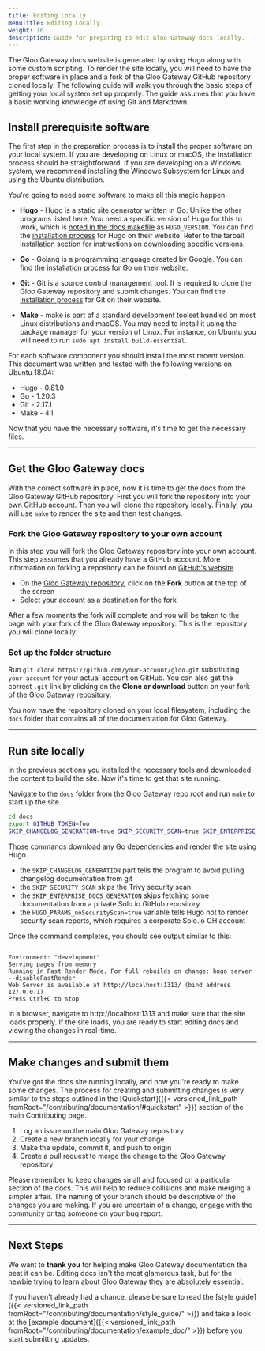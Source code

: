 ```yaml
---
title: Editing Locally
menuTitle: Editing Locally
weight: 10
description: Guide for preparing to edit Gloo Gateway docs locally.
---
```


The Gloo Gateway docs website is generated by using Hugo along with some custom scripting. To render the site locally, you will need to have the proper software in place and a fork of the Gloo Gateway GitHub repository cloned locally.  The following guide will walk you through the basic steps of getting your local system set up properly. The guide assumes that you have a basic working knowledge of using Git and Markdown.

## Install prerequisite software

The first step in the preparation process is to install the proper software on your local system. If you are developing on Linux or macOS, the installation process should be straightforward. If you are developing on a Windows system, we recommend installing the Windows Subsystem for Linux and using the Ubuntu distribution.

You're going to need some software to make all this magic happen:

* **Hugo** - Hugo is a static site generator written in Go. Unlike the other programs listed here, You need a specific version of Hugo for this to work, which is [noted in the docs makefile](https://github.com/solo-io/gloo/blob/main/docs/Makefile#L26) as `HUGO_VERSION`. You can find the [installation process](https://gohugo.io/getting-started/installing/) for Hugo on their website. Refer to the tarball installation section for instructions on downloading specific versions.

* **Go** - Golang is a programming language created by Google. You can find the [installation process](https://golang.org/doc/install) for Go on their website.

* **Git** - Git is a source control management tool. It is required to clone the Gloo Gateway repository and submit changes. You can find the [installation process](https://git-scm.com/book/en/v2/Getting-Started-Installing-Git) for Git on their website.

* **Make** - make is part of a standard development toolset bundled on most Linux distributions and macOS. You may need to install it using the package manager for your version of Linux. For instance, on Ubuntu you will need to run `sudo apt install build-essential`.

For each software component you should install the most recent version. This document was written and tested with the following versions on Ubuntu 18.04:

* Hugo - 0.81.0
* Go - 1.20.3
* Git - 2.17.1
* Make - 4.1

Now that you have the necessary software, it's time to get the necessary files.

---

## Get the Gloo Gateway docs

With the correct software in place, now it is time to get the docs from the Gloo Gateway GitHub repository. First you will fork the repository into your own GitHub account. Then you will clone the repository locally. Finally, you will use `make` to render the site and then test changes.

### Fork the Gloo Gateway repository to your own account

In this step you will fork the Gloo Gateway repository into your own account. This step assumes that you already have a GitHub account. More information on forking a repository can be found on [GitHub's website](https://guides.github.com/activities/forking/).

* On the [Gloo Gateway repository](https://github.com/solo-io/gloo), click on the **Fork** button at the top of the screen
* Select your account as a destination for the fork

After a few moments the fork will complete and you will be taken to the page with your fork of the Gloo Gateway repository. This is the repository you will clone locally.

### Set up the folder structure

Run `git clone https://github.com/your-account/gloo.git` substituting `your-account` for your actual account on GitHub. You can also get the correct `.git` link by clicking on the **Clone or download** button on your fork of the Gloo Gateway repository.

You now have the repository cloned on your local filesystem, including the `docs` folder that contains all of the documentation for Gloo Gateway.

---

## Run site locally

In the previous sections you installed the necessary tools and downloaded the content to build the site. Now it's time to get that site running.

Navigate to the `docs` folder from the Gloo Gateway repo root and run `make` to start up the site.

```bash
cd docs
export GITHUB_TOKEN=foo
SKIP_CHANGELOG_GENERATION=true SKIP_SECURITY_SCAN=true SKIP_ENTERPRISE_DOCS_GENERATION=true HUGO_PARAMS_noSecurityScan=true make serve-site -B
```

Those commands download any Go dependencies and render the site using Hugo.
- the `SKIP_CHANGELOG_GENERATION` part tells the program to avoid pulling changelog documentation from git
- the `SKIP_SECURITY_SCAN` skips the Trivy security scan
- the `SKIP_ENTERPRISE_DOCS_GENERATION` skips fetching some documentation from a private Solo.io GitHub repository
- the `HUGO_PARAMS_noSecurityScan=true` variable tells Hugo not to render security scan reports, which requires a corporate Solo.io GH account

Once the command completes, you should see output similar to this:

```console
...
Environment: "development"
Serving pages from memory
Running in Fast Render Mode. For full rebuilds on change: hugo server --disableFastRender
Web Server is available at http://localhost:1313/ (bind address 127.0.0.1)
Press Ctrl+C to stop
```

In a browser, navigate to http://localhost:1313 and make sure that the site loads properly. If the site loads, you are ready to start editing docs and viewing the changes in real-time.

---

## Make changes and submit them

You've got the docs site running locally, and now you're ready to make some changes. The process for creating and submitting changes is very similar to the steps outlined in the [Quickstart]({{< versioned_link_path fromRoot="/contributing/documentation/#quickstart" >}}) section of the main Contributing page.

1. Log an issue on the main Gloo Gateway repository
2. Create a new branch locally for your change
3. Make the update, commit it, and push to origin
4. Create a pull request to merge the change to the Gloo Gateway repository

Please remember to keep changes small and focused on a particular section of the docs. This will help to reduce collisions and make merging a simpler affair. The naming of your branch should be descriptive of the changes you are making. If you are uncertain of a change, engage with the community or tag someone on your bug report.

---

## Next Steps

We want to **thank you** for helping make Gloo Gateway documentation the best it can be. Editing docs isn't the most glamorous task, but for the newbie trying to learn about Gloo Gateway they are absolutely essential.

If you haven't already had a chance, please be sure to read the [style guide]({{< versioned_link_path fromRoot="/contributing/documentation/style_guide/" >}}) and take a look at the [example document]({{< versioned_link_path fromRoot="/contributing/documentation/example_doc/" >}}) before you start submitting updates.
